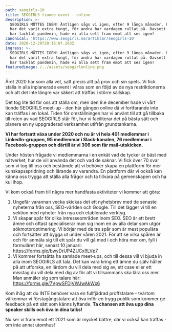 ```yaml
---
path: seogirls-10
title: SEOGIRLS tionde event - online
description: >-
  SEOGIRLS MÖTTES IGEN! Äntligen sågs vi igen, efter 9 långa månader. För vissa
  har det varit extra tungt, för andra har vardagen rullat på. Oavsett hur vi
  har tacklat pandemin, hade vi alla sett fram emot att ses igen!
canonical: 'https://www.seogirls.se/artiklar/seogirls-10'
date: 2020-12-20T20:16:07.263Z
ingress: >-
  SEOGIRLS MÖTTES IGEN! Äntligen sågs vi igen, efter 9 långa månader. För vissa
  har det varit extra tungt, för andra har vardagen rullat på. Oavsett hur vi
  har tacklat pandemin, hade vi alla sett fram emot att ses igen!
featuredimage: /../assets/seogirlonline.png
---
```

Året 2020 har som alla vet, satt precis allt på prov och sin spets. Vi fick ställa in alla inplanerade event i våras som en följd av de nya restriktionerna och att det inte längre var säkert att träffas i större sällskap. 

Det tog lite tid för oss att ställa om, men den 9:e december hade vi vårt tionde SEOGIRLS meet-up - den här gången online då vi fortfarande inte kan träffas i en lokal. Tiden för omställningen har vi använt till att gå tillbaka till roten av vad SEOGIRLS står för, hur vi faciliterar det på bästa sätt och planera en ny uppgraderad verksamhet utifrån grundtankarna. 

**Vi har fortsatt växa under 2020 och nu är vi hela 401 medlemmar i LinkedIn-gruppen, 95 medlemmar i Slack-kanalen, 76 medlemmar i Facebook-gruppen och därtill är vi 306 som får mail-utskicken.** 

Under hösten frågade vi medlemmarna i en enkät vad de tycker är bäst med nätverket, hur de vill använda det och vad de saknar. Vi fick över 70 svar som vi tog till oss och bestämde att vi behöver skapa en plattform för mer kunskapsspridning och lärande av varandra. En plattform där vi också kan känna oss trygga att ställa alla frågor och ta tillvara på gemenskapen och ha kul ihop. 

Vi kom också fram till några mer handfasta aktiviteter vi kommer att göra:

1. Ungefär varannan vecka skickas det ett nyhetsbrev med de senaste nyheterna från oss, SEO-världen och Google. Till det lägger vi till en sektion med nyheter från nya och etablerade verktyg. 
2. Vi skapar spår för olika intresseområden inom SEO. SEO är ett brett ämne och oftast specialiserar man sig inom en av alla delar som utgör sökmotoroptimering. Vi börjar med de tre spår som är mest populära och fortsätter att bygga ut under våren 2021. För att se vilka spåren är och för  anmäla sig till ett spår du vill gå med i och höra mer om, fyll i formuläret här, senast 10 januari: [https://forms.gle/bwyDrUP4ZUCx9LVp7 ](https://forms.gle/bwyDrUP4ZUCx9LVp7)
3. Vi kommer fortsätta ha samlade meet-ups, och till dessa vill vi bjuda in alla inom SEOGIRLS att tala. Det kan vara kring ett ämne du själv håller på att utforska, en lärdom du vill dela med sig av, ett case eller ett misstag du vill dela med dig av för att vi tillsammans ska lära oss mer. Man anmäler sig som talare här: <https://forms.gle/7VpwSFDjVWJwAkWx6> 

Kom ihåg att du INTE behöver vara en fullfjädrad proffstalare - tvärtom välkomnar vi förstagångstalare att öva inför en trygg publik som kommer ge feedback på ett sätt som känns lyftande. **Ta chansen att öva upp dina speaker skills och öva in dina talks!** 

Nu ser vi fram emot ett 2021 som är mycket bättre, där vi också kan träffas - om inte annat utomhus!
